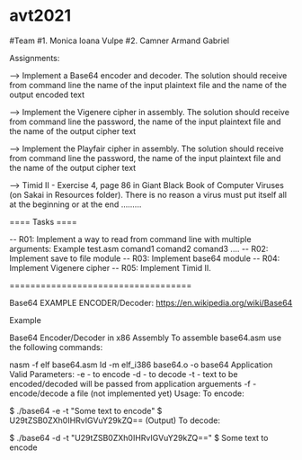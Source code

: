 # avt2021

#Team
#1. Monica Ioana Vulpe
#2. Camner Armand Gabriel


Assignments:

--> Implement a Base64 encoder and decoder. The solution should receive from command line the
name of the input plaintext file and the name of the output encoded text  

--> Implement the Vigenere cipher in assembly. The solution should receive from command line the
password, the name of the input plaintext file and the name of the output cipher text

-->  Implement the Playfair cipher in assembly. The solution should receive from command line the
password, the name of the input plaintext file and the name of the output cipher text

--> Timid II - Exercise 4, page 86 in Giant Black Book of Computer Viruses (on Sakai in Resources
folder). There is no reason a virus must put itself all at the beginning or at the end .........

==== Tasks ====

-- R01: Implement a way to read from command line with multiple arguments: Example
test.asm comand1 comand2 comand3 ....
-- R02: Implement save to file module
-- R03: Implement base64 module
-- R04: Implement Vigenere cipher
-- R05: Implement Timid II.

===================================

Base64 EXAMPLE ENCODER/Decoder:
https://en.wikipedia.org/wiki/Base64

Example

Base64 Encoder/Decoder in x86 Assembly
To assemble base64.asm use the following commands:

nasm -f elf base64.asm
ld -m elf_i386 base64.o -o base64
Application Valid Parameters:
-e - to encode
-d - to decode
-t - text to be encoded/decoded will be passed from application arguements
-f - encode/decode a file (not implemented yet)
Usage:
To encode:

$ ./base64 -e -t "Some text to encode"
$ U29tZSB0ZXh0IHRvIGVuY29kZQ== (Output)
To decode:

$ ./base64 -d -t "U29tZSB0ZXh0IHRvIGVuY29kZQ=="
$ Some text to encode